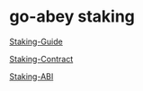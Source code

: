 # go-abey staking

[Staking-Guide](DPOS/Staking-Guide.md)

[Staking-Contract](DPOS/Staking-Contract.md)

[Staking-ABI](DPOS/Staking-ABI.md)
